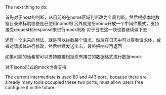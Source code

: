 The next thing to do:

首先对于host的判断，从目前的在nome区域判断改为全局判断，然后根据本地数据目录来标明哪些是已使用nomo的
另外就是把nomo开放一个中间件模式，支持接受request和response来进行mock判断
对于日志这一块也要继续做下去

还有一个未来的想法，就是可以拦截某个请求，然后在日志中可以查看请求体，或者对请求体进行修改，然后继续发送出去，最终把响应再返回

如果可能的话希望可以支持直接根据原有接口的数据格式进行数据mock

对于jsonp形式的mock也得支持

The current intermediate is used 80 and 443 port , because there are already many tools occupied these two ports, must allow users free configure it in the future.